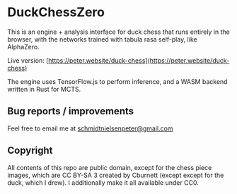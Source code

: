 # DuckChessZero

This is an engine + analysis interface for duck chess that runs entirely in the browser, with the networks trained with tabula rasa self-play, like AlphaZero.

Live version: [https://peter.website/duck-chess](https://peter.website/duck-chess)

The engine uses TensorFlow.js to perform inference, and a WASM backend written in Rust for MCTS.

## Bug reports / improvements

Feel free to email me at schmidtnielsenpeter@gmail.com

## Copyright

All contents of this repo are public domain, except for the chess piece images, which are CC BY-SA 3 created by Cburnett (except except for the duck, which I drew).
I additionally make it all available under CC0.

